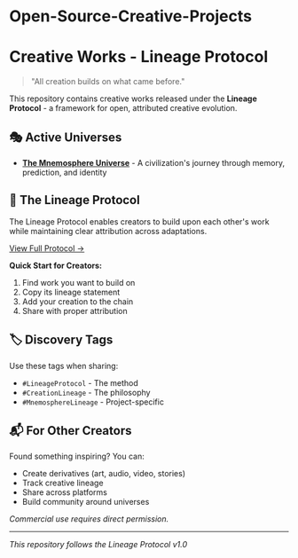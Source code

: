 # Open-Source-Creative-Projects

# Creative Works - Lineage Protocol

> "All creation builds on what came before."

This repository contains creative works released under the **Lineage Protocol** - a framework for open, attributed creative evolution.

## 🎭 Active Universes

- **[The Mnemosphere Universe](/universes/mnemosphere/)** - A civilization's journey through memory, prediction, and identity

## 📜 The Lineage Protocol

The Lineage Protocol enables creators to build upon each other's work while maintaining clear attribution across adaptations.

[View Full Protocol →](/protocol/lineage-protocol.md)

**Quick Start for Creators:**
1. Find work you want to build on
2. Copy its lineage statement
3. Add your creation to the chain
4. Share with proper attribution

## 🏷️ Discovery Tags

Use these tags when sharing:
- `#LineageProtocol` - The method
- `#CreationLineage` - The philosophy  
- `#MnemosphereLineage` - Project-specific

## 📬 For Other Creators

Found something inspiring? You can:
- Create derivatives (art, audio, video, stories)
- Track creative lineage
- Share across platforms
- Build community around universes

*Commercial use requires direct permission.*

---
*This repository follows the Lineage Protocol v1.0*
